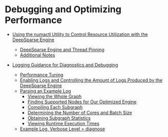 <!--
Copyright (c) 2021 - present / Neuralmagic, Inc. All Rights Reserved.

Licensed under the Apache License, Version 2.0 (the "License");
you may not use this file except in compliance with the License.
You may obtain a copy of the License at

   http://www.apache.org/licenses/LICENSE-2.0

Unless required by applicable law or agreed to in writing,
software distributed under the License is distributed on an "AS IS" BASIS,
WITHOUT WARRANTIES OR CONDITIONS OF ANY KIND, either express or implied.
See the License for the specific language governing permissions and
limitations under the License.
-->

# Debugging and Optimizing Performance

- [Using the numactl Utility to Control Resource Utilization with the DeepSparse Engine](./numactl-utility.md#using-the-numactl-utility-to-control-resource-utilization-with-the-deepsparse-engine)
  - [DeepSparse Engine and Thread Pinning](./numactl-utility.md#deepsparse-Engine-and-thread-pinning)
  - [Additional Notes](./numactl-utility.md#additional-notes)

- [Logging Guidance for Diagnostics and Debugging](diagnostics-debugging.md#logging-guidance-for-diagnostics-and-debugging)
  - [Performance Tuning](./diagnostics-debugging.md#performance-tuning)
  - [Enabling Logs and Controlling the Amount of Logs Produced by the DeepSparse Engine](./diagnostics-debugging.md#enabling-logs-and-controlling-the-amount-of-logs-produced-by-the-deepsparse-engine)
  - [Parsing an Example Log](./diagnostics-debugging.md#parsing-an-example-log)
    - [Viewing the Whole Graph](./diagnostics-debugging.md#finding-supported-nodes-for-our-optimized-nmie)
    - [Finding Supported Nodes for Our Optimized Engine](./diagnostics-debugging.md#finding-supported-nodes-for-our-optimized-engine)
    - [Compiling Each Subgraph](./diagnostics-debugging.md#compiling-each-subgraph)
    - [Determining the Number of Cores and Batch Size](./diagnostics-debugging.md#determining-the-number-of-cores-and-batch-size)
    - [Obtaining Subgraph Statistics](./diagnostics-debugging.md#obtaining-subgraph-statistics)
    - [Viewing Runtime Execution Times](./diagnostics-debugging.md#viewing-runtime-execution-times)
  - [Example Log, Verbose Level = diagnose](example-log.md)

